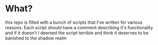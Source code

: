 # What?
this repo is filled with a bunch of scripts that I've written for various reasons. Each script should have a comment describing it's functionality and if it doesn't I deemed the script terrible and think it deserves to be banished to the shadow realm
